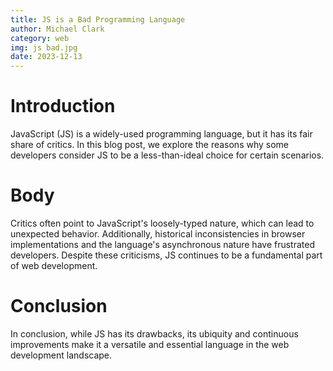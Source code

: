 ```yaml
---
title: JS is a Bad Programming Language
author: Michael Clark
category: web
img: js bad.jpg
date: 2023-12-13
---
```


# Introduction

JavaScript (JS) is a widely-used programming language, but it has its fair share of critics. In this blog post, we explore the reasons why some developers consider JS to be a less-than-ideal choice for certain scenarios.

# Body

Critics often point to JavaScript's loosely-typed nature, which can lead to unexpected behavior. Additionally, historical inconsistencies in browser implementations and the language's asynchronous nature have frustrated developers. Despite these criticisms, JS continues to be a fundamental part of web development.

# Conclusion

In conclusion, while JS has its drawbacks, its ubiquity and continuous improvements make it a versatile and essential language in the web development landscape.

